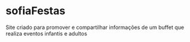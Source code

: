 # sofiaFestas
Site criado para promover e compartilhar informações de um buffet que realiza eventos infantis e adultos
